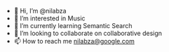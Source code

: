 - 👋 Hi, I’m @nilabza
- 👀 I’m interested in Music
- 🌱 I’m currently learning Semantic Search
- 💞️ I’m looking to collaborate on collaborative design
- 📫 How to reach me nilabza@google.com

<!---
nilabza/nilabza is a ✨ special ✨ repository because its `README.md` (this file) appears on your GitHub profile.
You can click the Preview link to take a look at your changes.
--->
